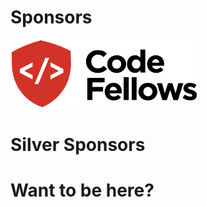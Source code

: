 # Sponsors

<img src="images/code-fellows.png" style="border: none;background-color:white;"  width="300px"/></br>


# Silver Sponsors
<div>
<h1>Want to be here?</h1>
</div>

